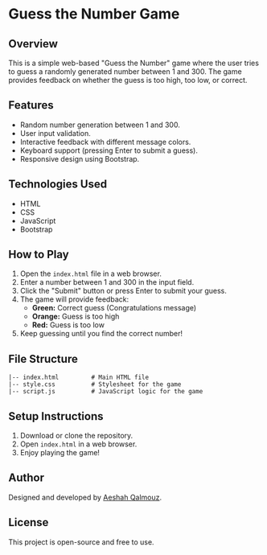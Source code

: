# Guess the Number Game

## Overview
This is a simple web-based "Guess the Number" game where the user tries to guess a randomly generated number between 1 and 300. The game provides feedback on whether the guess is too high, too low, or correct.

## Features
- Random number generation between 1 and 300.
- User input validation.
- Interactive feedback with different message colors.
- Keyboard support (pressing Enter to submit a guess).
- Responsive design using Bootstrap.

## Technologies Used
- HTML
- CSS
- JavaScript
- Bootstrap

## How to Play
1. Open the `index.html` file in a web browser.
2. Enter a number between 1 and 300 in the input field.
3. Click the "Submit" button or press Enter to submit your guess.
4. The game will provide feedback:
   - **Green:** Correct guess (Congratulations message)
   - **Orange:** Guess is too high
   - **Red:** Guess is too low
5. Keep guessing until you find the correct number!

## File Structure
```
|-- index.html         # Main HTML file
|-- style.css          # Stylesheet for the game
|-- script.js          # JavaScript logic for the game
```

## Setup Instructions
1. Download or clone the repository.
2. Open `index.html` in a web browser.
3. Enjoy playing the game!

## Author
Designed and developed by [Aeshah Qalmouz](https://github.com/AshGalm).

## License
This project is open-source and free to use.

